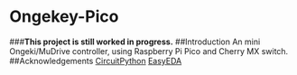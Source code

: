 # Ongekey-Pico
###**This project is still worked in progress.**
##Introduction
An mini Ongeki/MuDrive controller, using Raspberry Pi Pico and Cherry MX switch.
##Acknowledgements
[CircuitPython](https://circuitpython.org/)
[EasyEDA](https://easyeda.com/)